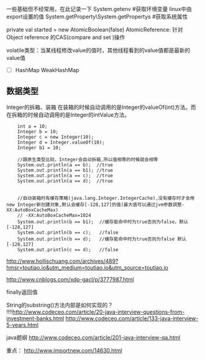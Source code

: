 
一些基础但不经常用，在此记录一下
System.getenv  #获取环境变量  linux中由export设置的值
System.getProperty\System.getPropertys #获取系统属性


  private val started = new AtomicBoolean(false)
  AtomicReference:
    针对 Object reference 的CAS(compare and set )操作  


  volatile类型：当某线程修改value的值时，其他线程看到的value值都是最新的value值


- [ ] HashMap WeakHashMap


## 数据类型

Integer的拆箱、装箱
在装箱的时候自动调用的是Integer的valueOf(int)方法。而在拆箱的时候自动调用的是Integer的intValue方法。

        int a = 10;
        Integer b = 10;
        Integer c = new Integer(10);
        Integer d = Integer.valueOf(10);
        Integer b1 = 10;

        //跟原生类型比较，Integer会自动拆箱,所以值相等的时候就会相等
        System.out.println(a == b);  //true
        System.out.println(a == b1); //true
        System.out.println(a == c);  //true
        System.out.println(a == d);  //true


        //自动装箱时有缓存策略(java.lang.Integer.IntegerCache),没有缓存时才会用new Integer新创建对象,默认会缓存[-128,127]的值(最大值可以通过jvm参数调整-XX:AutoBoxCacheMax)
        // -XX:AutoBoxCacheMax=1024
        System.out.println(b == b1);  //缓存能命中时为true否则为false，默认[-128,127]
        System.out.println(b == c);   //false
        System.out.println(b == d);   //缓存能命中时为true否则为false 默认[-128,127]
        System.out.println(c == d);   //false






http://www.hollischuang.com/archives/489?hmsr=toutiao.io&utm_medium=toutiao.io&utm_source=toutiao.io

http://www.cnblogs.com/xdp-gacl/p/3777987.html


finally返回值 

String的substring()方法内部是如何实现的？
!!!!http://www.codeceo.com/article/20-java-interview-questions-from-investment-banks.html
http://www.codeceo.com/article/133-java-interview-5-years.html
        


java题纲
http://www.codeceo.com/article/201-java-interview-qa.html


重点：
http://www.importnew.com/14630.html
